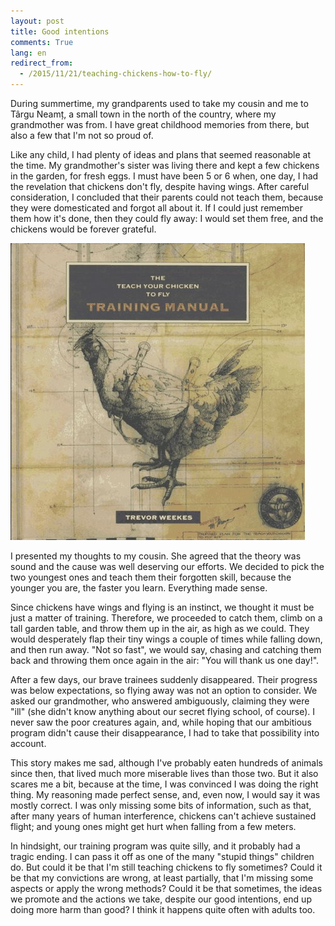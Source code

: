 ```yaml
---
layout: post
title: Good intentions
comments: True
lang: en
redirect_from:
  - /2015/11/21/teaching-chickens-how-to-fly/
---
```


During summertime, my grandparents used to take my cousin and me to Târgu Neamț, a small town in the north of the country, where my grandmother was from. I have great childhood memories from there, but also a few that I'm not so proud of.

<!--more-->

Like any child, I had plenty of ideas and plans that seemed reasonable at the time. My grandmother's sister was living there and kept a few chickens in the garden, for fresh eggs. I must have been 5 or 6 when, one day, I had the revelation that chickens don't fly, despite having wings. After careful consideration, I concluded that their parents could not teach them, because they were domesticated and forgot all about it. If I could just remember them how it's done, then they could fly away: I would set them free, and the chickens would be forever grateful.

![Teach your chicken to fly training manual](/assets/teach-your-chicken-to-fly-manual.jpg "Teach your chicken to fly training manual")

I presented my thoughts to my cousin. She agreed that the theory was sound and the cause was well deserving our efforts. We decided to pick the two youngest ones and teach them their forgotten skill, because the younger you are, the faster you learn. Everything made sense.

Since chickens have wings and flying is an instinct, we thought it must be just a matter of training. Therefore, we proceeded to catch them, climb on a tall garden table, and throw them up in the air, as high as we could. They would desperately flap their tiny wings a couple of times while falling down, and then run away. "Not so fast", we would say, chasing and catching them back and throwing them once again in the air: "You will thank us one day!".

After a few days, our brave trainees suddenly disappeared. Their progress was below expectations, so flying away was not an option to consider. We asked our grandmother, who answered ambiguously, claiming they were "ill" (she didn't know anything about our secret flying school, of course). I never saw the poor creatures again, and, while hoping that our ambitious program didn't cause their disappearance, I had to take that possibility into account.

This story makes me sad, although I've probably eaten hundreds of animals since then, that lived much more miserable lives than those two. But it also scares me a bit, because at the time, I was convinced I was doing the right thing. My reasoning made perfect sense, and, even now, I would say it was mostly correct. I was only missing some bits of information, such as that, after many years of human interference, chickens can't achieve sustained flight; and young ones might get hurt when falling from a few meters.

In hindsight, our training program was quite silly, and it probably had a tragic ending. I can pass it off as one of the many "stupid things" children do. But could it be that I'm still teaching chickens to fly sometimes? Could it be that my convictions are wrong, at least partially, that I'm missing some aspects or apply the wrong methods? Could it be that sometimes, the ideas we promote and the actions we take, despite our good intentions, end up doing more harm than good? I think it happens quite often with adults too.
